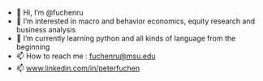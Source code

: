- 👋 Hi, I’m @fuchenru
- 👀 I’m interested in macro and behavior economics, equity research and business analysis
- 🌱 I’m currently learning python and all kinds of language from the beginning
- 📫 How to reach me : fuchenru@msu.edu
- 📫 www.linkedin.com/in/peterfuchen

<!---
fuchenru/fuchenru is a ✨ special ✨ repository because its `README.md` (this file) appears on your GitHub profile.
You can click the Preview link to take a look at your changes.
--->
